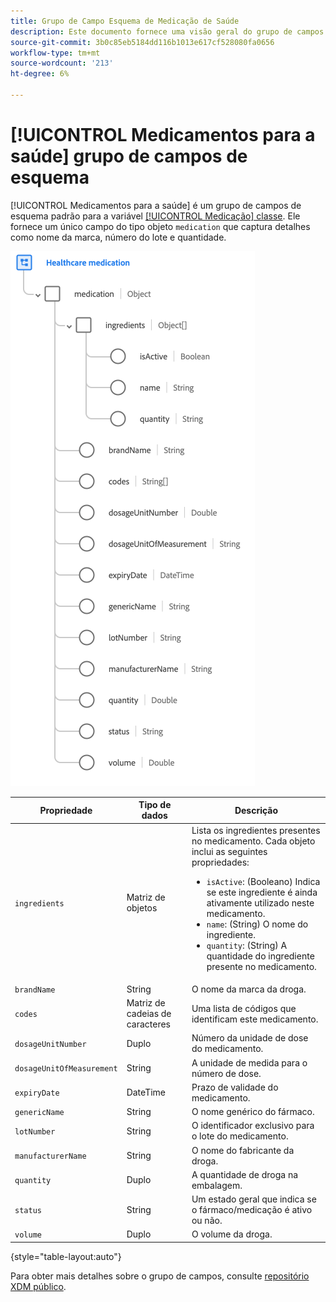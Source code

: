 ```yaml
---
title: Grupo de Campo Esquema de Medicação de Saúde
description: Este documento fornece uma visão geral do grupo de campos Esquema de medicação da Saúde.
source-git-commit: 3b0c85eb5184dd116b1013e617cf528080fa0656
workflow-type: tm+mt
source-wordcount: '213'
ht-degree: 6%

---
```


# [!UICONTROL Medicamentos para a saúde] grupo de campos de esquema

[!UICONTROL Medicamentos para a saúde] é um grupo de campos de esquema padrão para a variável [[!UICONTROL Medicação] classe](../../classes/medication.md). Ele fornece um único campo do tipo objeto `medication` que captura detalhes como nome da marca, número do lote e quantidade.

![](../../images/field-groups/healthcare-medication.png)

| Propriedade | Tipo de dados | Descrição |
| --- | --- | --- |
| `ingredients` | Matriz de objetos | Lista os ingredientes presentes no medicamento. Cada objeto inclui as seguintes propriedades: <ul><li>`isActive`: (Booleano) Indica se este ingrediente é ainda ativamente utilizado neste medicamento.</li><li>`name`: (String) O nome do ingrediente.</li><li>`quantity`: (String) A quantidade do ingrediente presente no medicamento.</li></ul> |
| `brandName` | String | O nome da marca da droga. |
| `codes` | Matriz de cadeias de caracteres | Uma lista de códigos que identificam este medicamento. |
| `dosageUnitNumber` | Duplo | Número da unidade de dose do medicamento. |
| `dosageUnitOfMeasurement` | String | A unidade de medida para o número de dose. |
| `expiryDate` | DateTime | Prazo de validade do medicamento. |
| `genericName` | String | O nome genérico do fármaco. |
| `lotNumber` | String | O identificador exclusivo para o lote do medicamento. |
| `manufacturerName` | String | O nome do fabricante da droga. |
| `quantity` | Duplo | A quantidade de droga na embalagem. |
| `status` | String | Um estado geral que indica se o fármaco/medicação é ativo ou não. |
| `volume` | Duplo | O volume da droga. |

{style=&quot;table-layout:auto&quot;}

Para obter mais detalhes sobre o grupo de campos, consulte [repositório XDM público](https://github.com/adobe/xdm/blob/master/components/fieldgroups/medication/healthcare-medication.schema.json).
